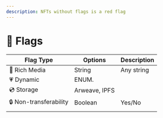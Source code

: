 ```yaml
---
description: NFTs without flags is a red flag
---
```


# 🏁 Flags

| Flag Type              | Options       | Description |
| ---------------------- | ------------- | ----------- |
| 🎥 Rich Media          | String        | Any string  |
| 💗 Dynamic             | ENUM.         |             |
| 💿 Storage             | Arweave, IPFS |             |
| 🔒 Non-transferability | Boolean       | Yes/No      |
|                        |               |             |

